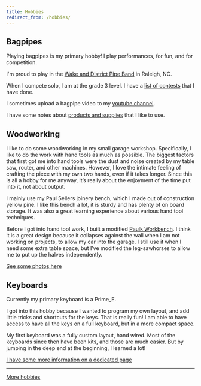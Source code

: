 ```yaml
---
title: Hobbies
redirect_from: /hobbies/
---
```


## Bagpipes

Playing bagpipes is my primary hobby! I play performances, for fun, and for competition.

I'm proud to play in the [Wake and District Pipe Band](https://raleighpipeband.com) in Raleigh, NC.

When I compete solo, I am at the grade 3 level. I have a [list of contests](/about/hobbies/pipes/solos) that I have done.

I sometimes upload a bagpipe video to my [youtube channel](/about/card).

I have some notes about [products and supplies](/about/hobbies/pipes/supplies) that I like to use.

## Woodworking

I like to do some woodworking in  my small garage workshop. Specifically, I like to do the work with hand tools as much as possible. The biggest factors that first got me into hand tools were the dust and noise created by my table saw, router, and other machines. However, I love the intimate feeling of crafting the piece with my own two hands, even if it takes longer. Since this is all a hobby for me anyway, it’s really about the enjoyment of the time put into it, not about output.

I mainly use my Paul Sellers joinery bench, which I made out of construction yellow pine. I like this bench a lot, it is sturdy and has plenty of on board storage. It was also a great learning experience about various hand tool techniques.

Before I got into hand tool work, I built a modified  [Paulk Workbench](https://thesmartwoodshop.com/). I think it is a great design because it collapses against the wall when I am not working on projects, to allow my car into the garage. I still use it when I need some extra table space, but I’ve modified the leg-sawhorses to allow me to put up the halves independently.

[See some photos here](https://www.icloud.com/sharedalbum/#B0T5qXGF18zFlB)

## Keyboards

Currently my primary keyboard is a Prime_E.

I got into this hobby because I wanted to program my own layout, and add little tricks and shortcuts for the keys.
That is really fun!
I am able to have access to have all the keys on a full keyboard, but in a more compact space.

My first keyboard was a fully custom layout, hand wired. Most of the keyboards since then have been kits, and those are much easier.
But by jumping in the deep end at the beginning, I learned a lot!

[I have some more information on a dedicated page](/about/hobbies/keyboards)

---

[More hobbies](/about/hobbies/more)
